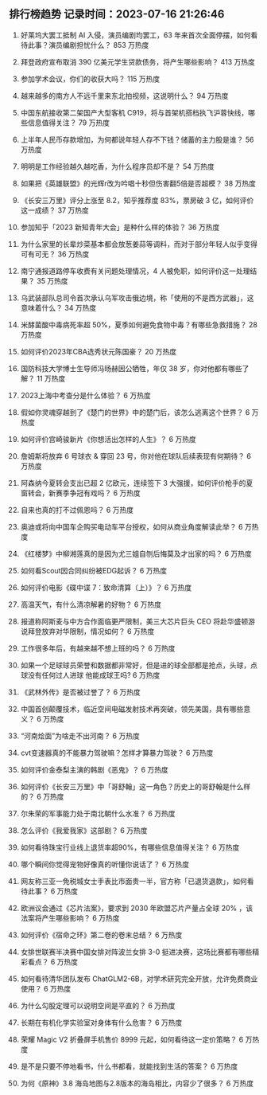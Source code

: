 
## 排行榜趋势 记录时间：2023-07-16 21:26:46
  
  1. 好莱坞大罢工抵制 AI 入侵，演员编剧均罢工，63 年来首次全面停摆，如何看待此事？演员编剧担忧什么？ 853 万热度
    
  2. 拜登政府宣布取消 390 亿美元学生贷款债务，将产生哪些影响？ 413 万热度
    
  3. 参加学术会议，你们的收获大吗？ 115 万热度
    
  4. 越来越多的南方人不远千里来东北拍视频，这说明什么？ 94 万热度
    
  5. 中国东航接收第二架国产大型客机 C919，将与首架机搭档执飞沪蓉快线，哪些信息值得关注？ 79 万热度
    
  6. 上半年人民币存款增加，为何都说年轻人存不下钱？储蓄的主力股是谁？ 56 万热度
    
  7. 明明是工作经验越久越吃香，为什么程序员却不是？ 54 万热度
    
  8. 如果把《英雄联盟》的光辉r改为吟唱十秒但伤害翻5倍是否超模？ 38 万热度
    
  9. 《长安三万里》评分上涨至 8.2，知乎推荐度 83%，票房破 3 亿，如何评价这一成绩？ 37 万热度
    
  10. 参加知乎「2023 新知青年大会」是种什么样的体验？ 36 万热度
    
  11. 为什么家里的长辈炒菜基本都会放葱姜蒜等调料，而对于部分年轻人似乎变得可有可无？ 36 万热度
    
  12. 南宁通报道路停车收费有关问题处理情况，4 人被免职，如何评价这一处理结果？ 35 万热度
    
  13. 乌武装部队总司令首次承认乌军攻击俄边境，称「使用的不是西方武器」，这意味着什么？ 34 万热度
    
  14. 米酵菌酸中毒病死率超 50%，夏季如何避免食物中毒？有哪些急救措施？ 28 万热度
    
  15. 如何评价2023年CBA选秀状元陈国豪？ 20 万热度
    
  16. 国防科技大学博士生导师冯旸赫因公牺牲，年仅 38 岁，你对他都有哪些了解？ 11 万热度
    
  17. 2023上海中考查分是什么体验？ 6 万热度
    
  18. 假如你灵魂穿越到了《楚门的世界》中的楚门后，该怎么逃离这个世界？ 6 万热度
    
  19. 如何评价宫崎骏新片《你想活出怎样的人生》？ 6 万热度
    
  20. 詹姆斯将放弃 6 号球衣 & 穿回 23 号，你对他在球队后续表现有何期待？ 6 万热度
    
  21. 阿森纳今夏转会支出已超 2 亿欧元，连续签下 3 大强援，如何评价枪手的夏窗转会，新赛季争冠有戏吗？ 6 万热度
    
  22. 自来也真的打不过佩恩吗？ 6 万热度
    
  23. 奥迪或将向中国车企购买电动车平台授权，如何从商业角度解读此举？ 6 万热度
    
  24. 《红楼梦》中柳湘莲真的是因为尤三姐自刎后悔莫及才出家的吗？ 6 万热度
    
  25. 如何看Scout因合同纠纷被EDG起诉？ 6 万热度
    
  26. 如何评价电影《碟中谍 7：致命清算（上）》？ 6 万热度
    
  27. 高温天气，有什么清凉解暑的好物？ 6 万热度
    
  28. 报道称阿斯麦与中方合作面临更严限制，美三大芯片巨头 CEO 将赴华盛顿游说拜登放弃对华限制，情况如何？ 6 万热度
    
  29. 工作很多年后，有越来越不想上班的吗？ 6 万热度
    
  30. 如果一个足球球员荣誉和数据都非常好，但是进的球全部都是抢点，头球，点球没有任何过人进球 他能成球王吗? 6 万热度
    
  31. 《武林外传》是否被过誉了？ 6 万热度
    
  32. 中国首创颠覆技术，临近空间电磁发射技术再突破，领先美国，具有哪些意义？ 6 万热度
    
  33. “河南烩面”为啥走不出河南？ 6 万热度
    
  34. cvt变速器真的不能暴力驾驶嘛？怎样才算暴力驾驶？ 6 万热度
    
  35. 如何评价金泰梨主演的韩剧《恶鬼》？ 6 万热度
    
  36. 如何评价《长安三万里》中「哥舒翰」这一角色？历史上的哥舒翰是什么样的？ 6 万热度
    
  37. 尔朱荣的军事能力处于南北朝什么水准？ 6 万热度
    
  38. 怎么评价《我爱我家》这部剧？ 6 万热度
    
  39. 如何看待珠宝行业线上退货率超90%，有哪些信息值得关注？ 6 万热度
    
  40. 哪个瞬间你觉得宠物好像真的听懂你说话了？ 6 万热度
    
  41. 网友称三亚一免税城女士手表比市面贵一半，官方称「已退货退款」，如何看待此事？ 6 万热度
    
  42. 欧洲议会通过《芯片法案》，要求到 2030 年欧盟芯片产量占全球 20%  ，该法案将产生哪些影响？ 6 万热度
    
  43. 如何评价《宿命之环》第二卷的卷末总结？ 6 万热度
    
  44. 女排世联赛半决赛中国女排对阵波兰女排 3-0  挺进决赛，这场比赛都有哪些精彩看点？ 6 万热度
    
  45. 如何看待清华团队发布 ChatGLM2-6B，对学术研究完全开放，允许免费商业使用？ 6 万热度
    
  46. 为什么勾股定理可以说明空间是平直的？ 6 万热度
    
  47. 长期在有机化学实验室对身体有什么危害？ 6 万热度
    
  48. 荣耀 Magic V2 折叠屏手机售价 8999 元起，如何看待这一定价策略？ 6 万热度
    
  49. 是不是只要不停地看书，什么书都看，就能找到生活的答案？ 6 万热度
    
  50. 为何《原神》3.8 海岛地图与2.8版本的海岛相比，内容少了很多？ 6 万热度
    